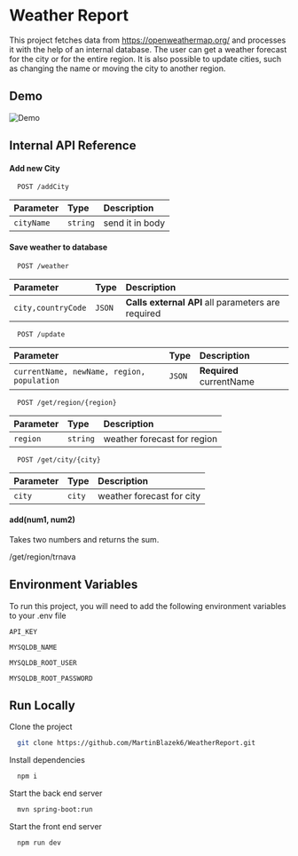 
# Weather Report

This project fetches data from https://openweathermap.org/ and processes it with the help of an internal database. The user can get a weather forecast for the city or for the entire region. It is also possible to update cities, such as changing the name or moving the city to another region.


## Demo

![Demo](https://martinpersonalweb.vercel.app/_next/image?url=%2Fimages%2FWeatherReportGIF.gif&w=3840&q=75)


## Internal API Reference

#### Add new City

```http
  POST /addCity
```

| Parameter | Type     | Description                |
| :-------- | :------- | :------------------------- |
| `cityName` | `string` | send it in body |

#### Save weather to database

```http
  POST /weather
```

| Parameter | Type     | Description                       |
| :-------- | :------- | :-------------------------------- |
| `city,countryCode`      | `JSON` | **Calls external API** all parameters are required |

```http
  POST /update
```

| Parameter | Type     | Description                |
| :-------- | :------- | :------------------------- |
| `currentName, newName, region, population` | `JSON` | **Required** currentName |

```http
  POST /get/region/{region}
```

| Parameter | Type     | Description                |
| :-------- | :------- | :------------------------- |
| `region` | `string` | weather forecast for region |


```http
  POST /get/city/{city}
```

| Parameter | Type     | Description                |
| :-------- | :------- | :------------------------- |
| `city` | `city` | weather forecast for city |


#### add(num1, num2)


Takes two numbers and returns the sum.

/get/region/trnava
## Environment Variables

To run this project, you will need to add the following environment variables to your .env file

`API_KEY`

`MYSQLDB_NAME`

`MYSQLDB_ROOT_USER`

`MYSQLDB_ROOT_PASSWORD`


## Run Locally

Clone the project

```bash
  git clone https://github.com/MartinBlazek6/WeatherReport.git
```

Install dependencies

```bash
  npm i
```

Start the back end server

```bash
  mvn spring-boot:run
```

Start the front end server

```bash
  npm run dev
```

